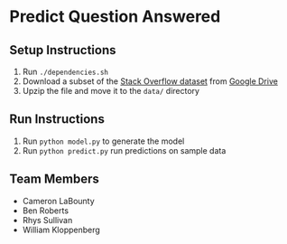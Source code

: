 # Predict Question Answered

## Setup Instructions
1. Run `./dependencies.sh`
2. Download a subset of the [Stack Overflow dataset](https://ia600107.us.archive.org/27/items/stackexchange/Stackoverflow.com-Posts.7z) from [Google Drive](https://drive.google.com/file/d/1S75IjQAXItWmOjnsAUK8ZNSPzuKpomSj/view?usp=share_link)
3. Upzip the file and move it to the `data/` directory

## Run Instructions
1. Run `python model.py` to generate the model
2. Run `python predict.py` run predictions on sample data

## Team Members
- Cameron LaBounty
- Ben Roberts
- Rhys Sullivan
- William Kloppenberg